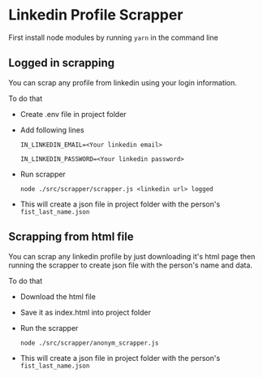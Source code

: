 # Linkedin Profile Scrapper

First install node modules by running
`yarn`
in the command line

## Logged in scrapping

You can scrap any profile from linkedin using your login information.

To do that

-   Create .env file in project folder

-   Add following lines

        IN_LINKEDIN_EMAIL=<Your linkedin email>

        IN_LINKEDIN_PASSWORD=<Your linkedin password>

-   Run scrapper

        node ./src/scrapper/scrapper.js <linkedin url> logged

-   This will create a json file in project folder with the person's `fist_last_name.json`

## Scrapping from html file

You can scrap any linkedin profile by just downloading it's html page then running the scrapper to create json file with the person's name and data.

To do that

-   Download the html file
-   Save it as index.html into project folder
-   Run the scrapper

        node ./src/scrapper/anonym_scrapper.js

-   This will create a json file in project folder with the person's `fist_last_name.json`
